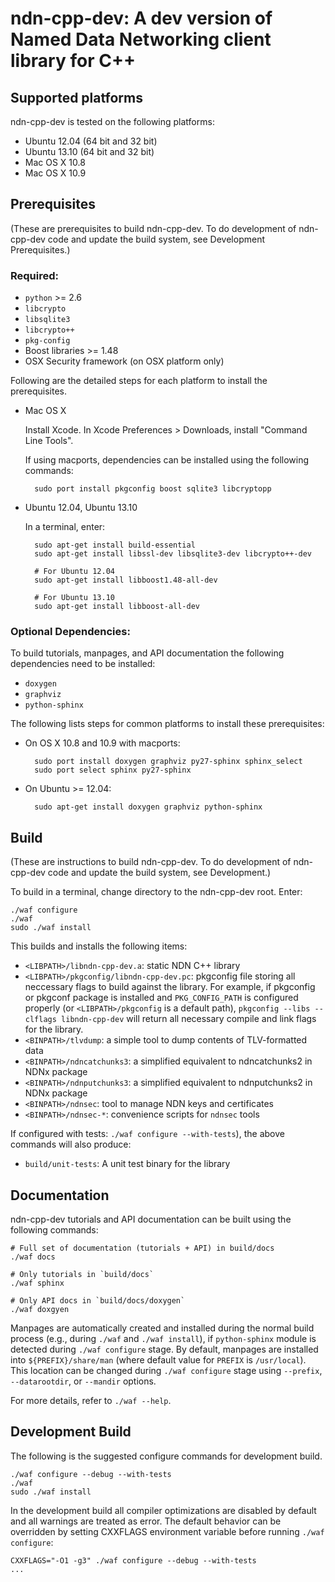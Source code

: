 ndn-cpp-dev:  A dev version of Named Data Networking client library for C++
===========================================================================

Supported platforms
-------------------

ndn-cpp-dev is tested on the following platforms:

* Ubuntu 12.04 (64 bit and 32 bit)
* Ubuntu 13.10 (64 bit and 32 bit)
* Mac OS X 10.8
* Mac OS X 10.9


Prerequisites
-------------

(These are prerequisites to build ndn-cpp-dev.  To do development of ndn-cpp-dev code and update the build system,
 see Development Prerequisites.)

### Required:

* `python` >= 2.6
* `libcrypto`
* `libsqlite3`
* `libcrypto++`
* `pkg-config`
* Boost libraries >= 1.48
* OSX Security framework (on OSX platform only)

Following are the detailed steps for each platform to install the prerequisites.

* Mac OS X

    Install Xcode.
    In Xcode Preferences > Downloads, install "Command Line Tools".

    If using macports, dependencies can be installed using the following commands:

        sudo port install pkgconfig boost sqlite3 libcryptopp

* Ubuntu 12.04, Ubuntu 13.10

    In a terminal, enter:

        sudo apt-get install build-essential
        sudo apt-get install libssl-dev libsqlite3-dev libcrypto++-dev

        # For Ubuntu 12.04
        sudo apt-get install libboost1.48-all-dev

        # For Ubuntu 13.10
        sudo apt-get install libboost-all-dev

### Optional Dependencies:

To build tutorials, manpages, and API documentation the following
dependencies need to be installed:

* `doxygen`
* `graphviz`
* `python-sphinx`

The following lists steps for common platforms to install these prerequisites:

* On OS X 10.8 and 10.9 with macports:

        sudo port install doxygen graphviz py27-sphinx sphinx_select
        sudo port select sphinx py27-sphinx

* On Ubuntu >= 12.04:

        sudo apt-get install doxygen graphviz python-sphinx


Build
-----

(These are instructions to build ndn-cpp-dev. To do development of ndn-cpp-dev
code and update the build system, see Development.)

To build in a terminal, change directory to the ndn-cpp-dev root.  Enter:

    ./waf configure
    ./waf
    sudo ./waf install

This builds and installs the following items:

* `<LIBPATH>/libndn-cpp-dev.a`: static NDN C++ library
* `<LIBPATH>/pkgconfig/libndn-cpp-dev.pc`: pkgconfig file storing all neccessary flags
  to build against the library.  For example, if pkgconfig or pkgconf package is
  installed and `PKG_CONFIG_PATH` is configured properly (or `<LIBPATH>/pkgconfig` is a
  default path), `pkgconfig --libs --clflags libndn-cpp-dev` will return all necessary
  compile and link flags for the library.
* `<BINPATH>/tlvdump`: a simple tool to dump contents of TLV-formatted data
* `<BINPATH>/ndncatchunks3`: a simplified equivalent to ndncatchunks2 in NDNx package
* `<BINPATH>/ndnputchunks3`: a simplified equivalent to ndnputchunks2 in NDNx package
* `<BINPATH>/ndnsec`: tool to manage NDN keys and certificates
* `<BINPATH>/ndnsec-*`: convenience scripts for `ndnsec` tools

If configured with tests: `./waf configure --with-tests`), the above commands will
also produce:

* `build/unit-tests`: A unit test binary for the library

Documentation
-------------

ndn-cpp-dev tutorials and API documentation can be built using the following commands:

    # Full set of documentation (tutorials + API) in build/docs
    ./waf docs

    # Only tutorials in `build/docs`
    ./waf sphinx

    # Only API docs in `build/docs/doxygen`
    ./waf doxgyen


Manpages are automatically created and installed during the normal build process
(e.g., during `./waf` and `./waf install`), if `python-sphinx` module is detected during
`./waf configure` stage.  By default, manpages are installed into `${PREFIX}/share/man`
(where default value for `PREFIX` is `/usr/local`).  This location can be changed during
`./waf configure` stage using `--prefix`, `--datarootdir`, or `--mandir` options.

For more details, refer to `./waf --help`.




Development Build
-----------------

The following is the suggested configure commands for development build.

    ./waf configure --debug --with-tests
    ./waf
    sudo ./waf install

In the development build all compiler optimizations are disabled by default and all warnings are treated as error.
The default behavior can be overridden by setting CXXFLAGS environment variable before running `./waf configure`:

    CXXFLAGS="-O1 -g3" ./waf configure --debug --with-tests
    ...
